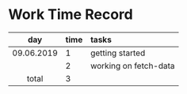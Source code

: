 # Work Time Record

| day        | time | tasks |
| :----:     |:-----| :-----|
| 09.06.2019 | 1    | getting started |
|            | 2    | working on fetch-data |
| total      | 3    | | 